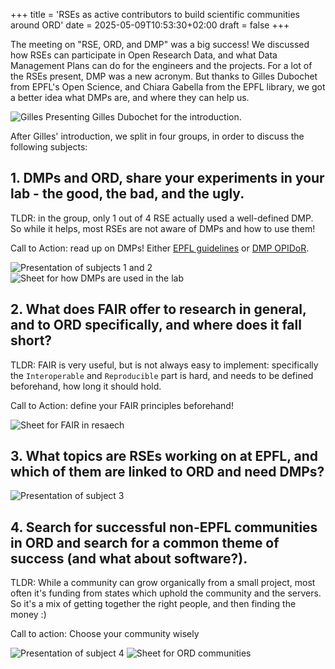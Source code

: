 +++
title = 'RSEs as active contributors to build scientific communities around ORD'
date = 2025-05-09T10:53:30+02:00
draft = false
+++

The meeting on "RSE, ORD, and DMP" was a big success!
We discussed how RSEs can participate in Open Research Data, and what
Data Management Plans can do for the engineers and the projects.
For a lot of the RSEs present, DMP was a new acronym.
But thanks to Gilles Dubochet from EPFL's Open Science, and Chiara Gabella from the EPFL library,
we got a better idea what DMPs are, and where they can help us.

![Gilles Presenting](./presentation_gilles.jpg)
Gilles Dubochet for the introduction.

After Gilles' introduction, we split in four groups, in order to discuss the following subjects:

## 1. DMPs and ORD, share your experiments in your lab - the good, the bad, and the ugly.

TLDR: in the group, only 1 out of 4 RSE actually used a well-defined DMP. So while it
helps, most RSEs are not aware of DMPs and how to use them!

Call to Action: read up on DMPs! Either [EPFL guidelines](https://www.epfl.ch/campus/library/services-researchers/data-planning-guidelines/) or [DMP OPIDoR](https://dmp.opidor.fr/public_plans).

![Presentation of subjects 1 and 2](./presentation_1_2.jpg)
![Sheet for how DMPs are used in the lab](./sheet_1.jpg)

## 2. What does FAIR offer to research in general, and to ORD specifically, and where does it fall short?

TLDR: FAIR is very useful, but is not always easy to implement: specifically the `Interoperable`
and `Reproducible` part is hard, and needs to be defined beforehand, how long it should hold.

Call to Action: define your FAIR principles beforehand!

![Sheet for FAIR in resaech](./sheet_2.jpg)

## 3. What topics are RSEs working on at EPFL, and which of them are linked to ORD and need DMPs?

![Presentation of subject 3](./presentation_3.jpg)

## 4. Search for successful non-EPFL communities in ORD and search for a common theme of success (and what about software?).

TLDR: While a community can grow organically from a small project, most often it's funding
from states which uphold the community and the servers. So it's a mix of getting together the
right people, and then finding the money :)

Call to action: Choose your community wisely

![Presentation of subject 4](./presentation_4.jpg)
![Sheet for ORD communities](./sheet_4.jpg)
